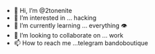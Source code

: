 - 👋 Hi, I’m @2tonenite
- 👀 I’m interested in ... hacking 
- 🌱 I’m currently learning ... everything ️👁
- 💞️ I’m looking to collaborate on ... work
- 📫 How to reach me ...telegram bandoboutique

<!---
2tonenite/2tonenite is a ✨ special ✨ repository because its `README.md` (this file) appears on your GitHub profile.
You can click the Preview link to take a look at your changes.
--->

